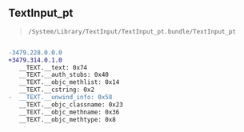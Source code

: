 ## TextInput_pt

> `/System/Library/TextInput/TextInput_pt.bundle/TextInput_pt`

```diff

-3479.228.0.0.0
+3479.314.0.1.0
   __TEXT.__text: 0x74
   __TEXT.__auth_stubs: 0x40
   __TEXT.__objc_methlist: 0x14
   __TEXT.__cstring: 0x2
-  __TEXT.__unwind_info: 0x58
   __TEXT.__objc_classname: 0x23
   __TEXT.__objc_methname: 0x36
   __TEXT.__objc_methtype: 0x8

```
